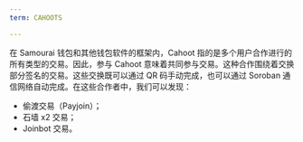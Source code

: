 ```yaml
---
term: CAHOOTS

---
```

在 Samourai 钱包和其他钱包软件的框架内，Cahoot 指的是多个用户合作进行的所有类型的交易。因此，参与 Cahoot 意味着共同参与交易。这种合作围绕着交换部分签名的交易。这些交换既可以通过 QR 码手动完成，也可以通过 Soroban 通信网络自动完成。在这些合作者中，我们可以发现：


- 偷渡交易（Payjoin）；
- 石墙 x2 交易；
- Joinbot 交易。